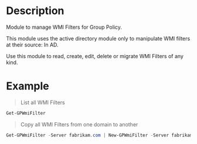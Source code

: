 ﻿# Description

Module to manage WMI Filters for Group Policy.

This module uses the active directory module only to manipulate WMI filters at their source: In AD.

Use this module to read, create, edit, delete or migrate WMI Filters of any kind.

# Example

> List all WMI Filters

```powershell
Get-GPWmiFilter
```

> Copy all WMI Filters from one domain to another

```powershell
Get-GPWmiFilter -Server fabrikam.com | New-GPWmiFilter -Server fabrikam.com -Credential $cred
```
